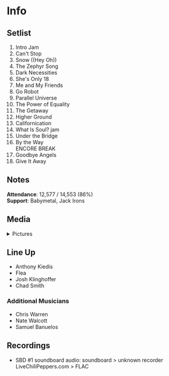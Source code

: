 # Info

## Setlist

1. Intro Jam
2. Can't Stop
3. Snow ((Hey Oh))
4. The Zephyr Song
5. Dark Necessities
6. She's Only 18
7. Me and My Friends
8. Go Robot
9. Parallel Universe
10. The Power of Equality
11. The Getaway
12. Higher Ground
13. Californication
14. What Is Soul? jam
15. Under the Bridge
16. By the Way
<br> ENCORE BREAK
17. Goodbye Angels
18. Give It Away

## Notes

**Attendance**: 12,577 / 14,553 (86%)
<br>
**Support**: Babymetal, Jack Irons

## Media 

<details>
  <summary>Pictures</summary>
  <!--<img alt="Setlist" title="Setlist" src="_.jpg" height="200" />
  <img alt="Clipping" title="Clipping" src="_.jpg" height="200" />
  <img alt="Flyer" title="Flyer" src="_.jpg" height="200" />-->
</details>

## Line Up

* Anthony Kiedis
* Flea
* Josh Klinghoffer
* Chad Smith

### Additional Musicians

* Chris Warren  
* Nate Walcott  
* Samuel Banuelos

## Recordings

* SBD #1 soundboard audio: soundboard > unknown recorder LiveChiliPeppers.com > FLAC
